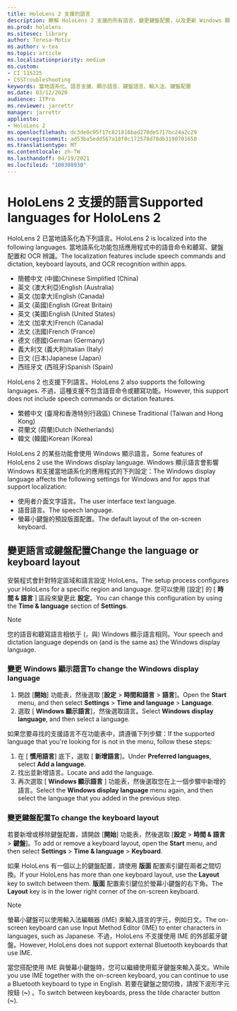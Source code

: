 ```yaml
---
title: HoloLens 2 支援的語言
description: 瞭解 HoloLens 2 支援的所有語言、變更鍵盤配置，以及更新 Windows 顯示語言。
ms.prod: hololens
ms.sitesec: library
author: Teresa-Motiv
ms.author: v-tea
ms.topic: article
ms.localizationpriority: medium
ms.custom:
- CI 115225
- CSSTroubleshooting
keywords: 當地語系化、語言支援、顯示語言、鍵盤語言、輸入法、鍵盤配置
ms.date: 03/12/2020
audience: ITPro
ms.reviewer: jarrettr
manager: jarrettr
appliesto:
- HoloLens 2
ms.openlocfilehash: dc3de0c95f17c821816bad278de5717bc24a2c29
ms.sourcegitcommit: ad53ba5edd567a18f0c172578d78db3190701650
ms.translationtype: MT
ms.contentlocale: zh-TW
ms.lasthandoff: 04/19/2021
ms.locfileid: "108308930"
---
```

# <a name="supported-languages-for-hololens-2"></a><span data-ttu-id="a80bf-104">HoloLens 2 支援的語言</span><span class="sxs-lookup"><span data-stu-id="a80bf-104">Supported languages for HoloLens 2</span></span>

<span data-ttu-id="a80bf-105">HoloLens 2 已當地語系化為下列語言。</span><span class="sxs-lookup"><span data-stu-id="a80bf-105">HoloLens 2 is localized into the following languages.</span></span> <span data-ttu-id="a80bf-106">當地語系化功能包括應用程式中的語音命令和聽寫、鍵盤配置和 OCR 辨識。</span><span class="sxs-lookup"><span data-stu-id="a80bf-106">The localization features include speech commands and dictation, keyboard layouts, and OCR recognition within apps.</span></span>

- <span data-ttu-id="a80bf-107">簡體中文 (中國)</span><span class="sxs-lookup"><span data-stu-id="a80bf-107">Chinese Simplified (China)</span></span>
- <span data-ttu-id="a80bf-108">英文 (澳大利亞)</span><span class="sxs-lookup"><span data-stu-id="a80bf-108">English (Australia)</span></span>
- <span data-ttu-id="a80bf-109">英文 (加拿大)</span><span class="sxs-lookup"><span data-stu-id="a80bf-109">English (Canada)</span></span>
- <span data-ttu-id="a80bf-110">英文 (英國)</span><span class="sxs-lookup"><span data-stu-id="a80bf-110">English (Great Britain)</span></span>
- <span data-ttu-id="a80bf-111">英文 (美國)</span><span class="sxs-lookup"><span data-stu-id="a80bf-111">English (United States)</span></span>
- <span data-ttu-id="a80bf-112">法文 (加拿大)</span><span class="sxs-lookup"><span data-stu-id="a80bf-112">French (Canada)</span></span>
- <span data-ttu-id="a80bf-113">法文 (法國)</span><span class="sxs-lookup"><span data-stu-id="a80bf-113">French (France)</span></span>
- <span data-ttu-id="a80bf-114">德文 (德國)</span><span class="sxs-lookup"><span data-stu-id="a80bf-114">German (Germany)</span></span>
- <span data-ttu-id="a80bf-115">義大利文 (義大利)</span><span class="sxs-lookup"><span data-stu-id="a80bf-115">Italian (Italy)</span></span>
- <span data-ttu-id="a80bf-116">日文 (日本)</span><span class="sxs-lookup"><span data-stu-id="a80bf-116">Japanese (Japan)</span></span>
- <span data-ttu-id="a80bf-117">西班牙文 (西班牙)</span><span class="sxs-lookup"><span data-stu-id="a80bf-117">Spanish (Spain)</span></span>

<span data-ttu-id="a80bf-118">HoloLens 2 也支援下列語言。</span><span class="sxs-lookup"><span data-stu-id="a80bf-118">HoloLens 2 also supports the following languages.</span></span> <span data-ttu-id="a80bf-119">不過，這種支援不包含語音命令或聽寫功能。</span><span class="sxs-lookup"><span data-stu-id="a80bf-119">However, this support does not include speech commands or dictation features.</span></span>

- <span data-ttu-id="a80bf-120">繁體中文 (臺灣和香港特別行政區) </span><span class="sxs-lookup"><span data-stu-id="a80bf-120">Chinese Traditional (Taiwan and Hong Kong)</span></span>
- <span data-ttu-id="a80bf-121">荷蘭文 (荷蘭)</span><span class="sxs-lookup"><span data-stu-id="a80bf-121">Dutch (Netherlands)</span></span>
- <span data-ttu-id="a80bf-122">韓文 (韓國)</span><span class="sxs-lookup"><span data-stu-id="a80bf-122">Korean (Korea)</span></span>

<span data-ttu-id="a80bf-123">HoloLens 2 的某些功能會使用 Windows 顯示語言。</span><span class="sxs-lookup"><span data-stu-id="a80bf-123">Some features of HoloLens 2 use the Windows display language.</span></span> <span data-ttu-id="a80bf-124">Windows 顯示語言會影響 Windows 和支援當地語系化的應用程式的下列設定：</span><span class="sxs-lookup"><span data-stu-id="a80bf-124">The Windows display language affects the following settings for Windows and for apps that support localization:</span></span>

- <span data-ttu-id="a80bf-125">使用者介面文字語言。</span><span class="sxs-lookup"><span data-stu-id="a80bf-125">The user interface text language.</span></span>
- <span data-ttu-id="a80bf-126">語音語言。</span><span class="sxs-lookup"><span data-stu-id="a80bf-126">The speech language.</span></span>
- <span data-ttu-id="a80bf-127">螢幕小鍵盤的預設版面配置。</span><span class="sxs-lookup"><span data-stu-id="a80bf-127">The default layout of the on-screen keyboard.</span></span>

## <a name="change-the-language-or-keyboard-layout"></a><span data-ttu-id="a80bf-128">變更語言或鍵盤配置</span><span class="sxs-lookup"><span data-stu-id="a80bf-128">Change the language or keyboard layout</span></span>

<span data-ttu-id="a80bf-129">安裝程式會針對特定區域和語言設定 HoloLens。</span><span class="sxs-lookup"><span data-stu-id="a80bf-129">The setup process configures your HoloLens for a specific region and language.</span></span> <span data-ttu-id="a80bf-130">您可以使用 [設定] 的 [ **時間 & 語言** ] 區段來變更此 **設定**。</span><span class="sxs-lookup"><span data-stu-id="a80bf-130">You can change this configuration by using the **Time & language** section of **Settings**.</span></span>

> [!NOTE]  
> <span data-ttu-id="a80bf-131">您的語音和聽寫語言相依于 (，與) Windows 顯示語言相同。</span><span class="sxs-lookup"><span data-stu-id="a80bf-131">Your speech and dictation language depends on (and is the same as) the Windows display language.</span></span>

### <a name="to-change-the-windows-display-language"></a><span data-ttu-id="a80bf-132">變更 Windows 顯示語言</span><span class="sxs-lookup"><span data-stu-id="a80bf-132">To change the Windows display language</span></span>

1. <span data-ttu-id="a80bf-133">開啟 [**開始**] 功能表，然後選取 [**設定**  >  **時間和語言**  >  **語言**]。</span><span class="sxs-lookup"><span data-stu-id="a80bf-133">Open the **Start** menu, and then select **Settings** > **Time and language** > **Language**.</span></span>
2. <span data-ttu-id="a80bf-134">選取 [ **Windows 顯示語言**]，然後選取語言。</span><span class="sxs-lookup"><span data-stu-id="a80bf-134">Select **Windows display language**, and then select a language.</span></span>  

<span data-ttu-id="a80bf-135">如果您要尋找的支援語言不在功能表中，請遵循下列步驟：</span><span class="sxs-lookup"><span data-stu-id="a80bf-135">If the supported language that you're looking for is not in the menu, follow these steps:</span></span>  

1. <span data-ttu-id="a80bf-136">在 [ **慣用語言**] 底下，選取 [ **新增語言**]。</span><span class="sxs-lookup"><span data-stu-id="a80bf-136">Under **Preferred languages**, select **Add a language**.</span></span>
2. <span data-ttu-id="a80bf-137">找出並新增語言。</span><span class="sxs-lookup"><span data-stu-id="a80bf-137">Locate and add the language.</span></span>
3. <span data-ttu-id="a80bf-138">再次選取 [ **Windows 顯示語言** ] 功能表，然後選取您在上一個步驟中新增的語言。</span><span class="sxs-lookup"><span data-stu-id="a80bf-138">Select the **Windows display language** menu again, and then select the language that you added in the previous step.</span></span>

### <a name="to-change-the-keyboard-layout"></a><span data-ttu-id="a80bf-139">變更鍵盤配置</span><span class="sxs-lookup"><span data-stu-id="a80bf-139">To change the keyboard layout</span></span>

<span data-ttu-id="a80bf-140">若要新增或移除鍵盤配置，請開啟 [**開始**] 功能表，然後選取 [**設定**  >  **時間 & 語言**  >  **鍵盤**]。</span><span class="sxs-lookup"><span data-stu-id="a80bf-140">To add or remove a keyboard layout, open the **Start** menu, and then select **Settings** > **Time & language** > **Keyboard**.</span></span>

<span data-ttu-id="a80bf-141">如果 HoloLens 有一個以上的鍵盤配置，請使用 **版面** 配置索引鍵在兩者之間切換。</span><span class="sxs-lookup"><span data-stu-id="a80bf-141">If your HoloLens has more than one keyboard layout, use the **Layout** key to switch between them.</span></span> <span data-ttu-id="a80bf-142">**版面** 配置索引鍵位於螢幕小鍵盤的右下角。</span><span class="sxs-lookup"><span data-stu-id="a80bf-142">The **Layout** key is in the lower right corner of the on-screen keyboard.</span></span>

> [!NOTE]  
> <span data-ttu-id="a80bf-143">螢幕小鍵盤可以使用輸入法編輯器 (IME) 來輸入語言的字元，例如日文。</span><span class="sxs-lookup"><span data-stu-id="a80bf-143">The on-screen keyboard can use Input Method Editor (IME) to enter characters in languages, such as Japanese.</span></span> <span data-ttu-id="a80bf-144">不過，HoloLens 不支援使用 IME 的外部藍牙鍵盤。</span><span class="sxs-lookup"><span data-stu-id="a80bf-144">However, HoloLens does not support external Bluetooth keyboards that use IME.</span></span>
>  
> <span data-ttu-id="a80bf-145">當您搭配使用 IME 與螢幕小鍵盤時，您可以繼續使用藍牙鍵盤來輸入英文。</span><span class="sxs-lookup"><span data-stu-id="a80bf-145">While you use IME together with the on-screen keyboard, you can continue to use a Bluetooth keyboard to type in English.</span></span> <span data-ttu-id="a80bf-146">若要在鍵盤之間切換，請按下波形字元按鈕 (**~**) 。</span><span class="sxs-lookup"><span data-stu-id="a80bf-146">To switch between keyboards, press the tilde character button (**~**).</span></span>
